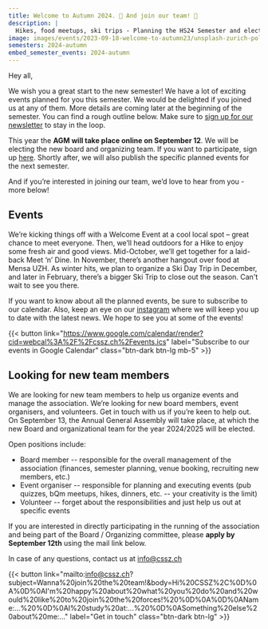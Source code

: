 ```yaml
---
title: Welcome to Autumn 2024. 🍂 And join our team! 🤝
description: |
  Hikes, food meetups, ski trips - Planning the HS24 Semester and electing new board!
image: images/events/2023-09-18-welcome-to-autumn23/unsplash-zurich-polyterrasse.jpg
semesters: 2024-autumn
embed_semester_events: 2024-autumn
---
```


Hey all,

We wish you a great start to the new semester! We have a lot of exciting events planned for you this semester. We would be delighted if you joined us at any of them. More details are coming later at the beginning of the semester. You can find a rough outline below. Make sure to [sign up for our newsletter](https://docs.google.com/forms/d/e/1FAIpQLSeo2aFQFMGMKH2_5Mt2Kh2Z8TsMb0cf2ykdRiKz9vMHPpgHMQ/viewform) to stay in the loop. 

This year the **AGM will take place online on September 12**. We will be electing the new board and organizing team. If you want to participate, sign up [here](https://docs.google.com/forms/d/e/1FAIpQLSf4cSVzluHUELZy2cXoQJNROBzs9AqJAAFjoQyPVmFxeRMftw/viewform?usp=sf_link). Shortly after, we will also publish the specific planned events for the next semester.

And if you’re interested in joining our team, we’d love to hear from you - more below!


## Events

We’re kicking things off with a Welcome Event at a cool local spot – great chance to meet everyone. Then, we’ll head outdoors for a Hike to enjoy some fresh air and good views. Mid-October, we’ll get together for a laid-back Meet ‘n’ Dine. In November, there’s another hangout over food at Mensa UZH. As winter hits, we plan to organize a Ski Day Trip in December, and later in February, there’s a bigger Ski Trip to close out the season. Can't wait to see you there.

If you want to know about all the planned events, be sure to subscribe to our calendar. Also, keep an eye on our [instagram](https://instagram.com/cssz.ch/) where we will keep you up to date with the latest news. We hope to see you at some of the events!

{{< button link="https://www.google.com/calendar/render?cid=webcal%3A%2F%2Fcssz.ch%2Fevents.ics" label="Subscribe to our events in Google Calendar" class="btn-dark btn-lg mb-5" >}}

## Looking for new team members

We are looking for new team members to help us organize events and manage the association. We’re looking for new board members, event organisers, and volunteers. Get in touch with us if you’re keen to help out. On September 13, the Annual General Assembly will take place, at which the new Board and organizational team for the year 2024/2025 will be elected.

Open positions include:

- Board member -- responsible for the overall management of the association (finances, semester planning, venue booking, recruiting new members, etc.)
- Event organiser -- responsible for planning and executing events (pub quizzes, bQm meetups, hikes, dinners, etc. -- your creativity is the limit)
- Volunteer -- forget about the responsibilities and just help us out at specific events

If you are interested in directly participating in the running of the association and being part of the Board / Organizing committee, please **apply by September 12th** using the mail link below. 

In case of any questions, contact us at info@cssz.ch

{{< button link="mailto:info@cssz.ch?subject=Wanna%20join%20the%20team!&body=Hi%20CSSZ%2C%0D%0A%0D%0AI'm%20happy%20about%20what%20you%20do%20and%20would%20like%20to%20join%20the%20forces!%20%0D%0A%0D%0AName:...%20%0D%0AI%20study%20at:...%20%0D%0ASomething%20else%20about%20me:..." label="Get in touch" class="btn-dark btn-lg" >}}
